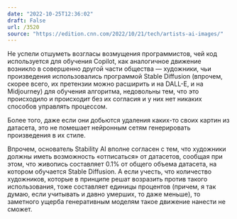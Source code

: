 ```yaml
---
date: "2022-10-25T12:36:02"
draft: False
url: /3520
source: "https://edition.cnn.com/2022/10/21/tech/artists-ai-images/"
---
```


Не успели отшуметь возгласы возмущения программистов, чей код используется для обучения Copilot, как аналогичное движение возникло в совершенно другой части общества — художники, чьи произведения использовались программой Stable Diffusion (впрочем, скорее всего, их претензии можно расширить и на DALL-E, и на Midjourney) для обучения алгоритма, недовольны тем, что это происходило и происходит без их согласия и у них нет никаких способов управлять процессом. 

Более того, даже если они добьются удаления каких-то своих картин из датасета, это не помешает нейронным сетям генерировать произведения в их стиле. 

Впрочем, основатель Stability AI вполне согласен с тем, что художники должны иметь возможность «отписаться» от датасетов, сообщая при этом, что живопись составляет 0.1% от общего объема датасета, на котором обучается Stable Diffusion. А если учесть, что количество художников, которые в принципе решат возразить против такого использования, тоже составляет единицы процентов (причем, я так думаю, если учитывать и давно умерших, то даже меньше), то заметного ущерба генеративным моделям такое движение нанести не сможет.
